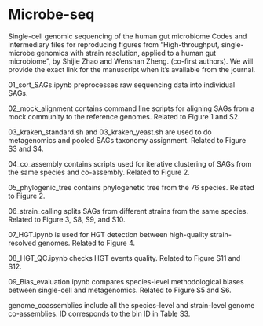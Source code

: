 # Microbe-seq
Single-cell genomic sequencing of the human gut microbiome
Codes and intermediary files for reproducing figures from “High-throughput, single-microbe genomics with strain resolution, applied to a human gut microbiome”, by Shijie Zhao and Wenshan Zheng. (co-first authors). We will provide the exact link for the manuscript when it’s available from the journal.

01_sort_SAGs.ipynb preprocesses raw sequencing data into individual SAGs.

02_mock_alignment contains command line scripts for aligning SAGs from a mock community to the reference genomes. Related to Figure 1 and S2.

03_kraken_standard.sh and 03_kraken_yeast.sh are used to do metagenomics and pooled SAGs taxonomy assignment. Related to Figure S3 and S4.

04_co_assembly contains scripts used for iterative clustering of SAGs from the same species and co-assembly. Related to Figure 2.

05_phylogenic_tree contains phylogenetic tree from the 76 species. Related to Figure 2.

06_strain_calling splits SAGs from different strains from the same species. Related to Figure 3, S8, S9, and S10.

07_HGT.ipynb is used for HGT detection between high-quality strain-resolved genomes. Related to Figure 4.

08_HGT_QC.ipynb checks HGT events quality. Related to Figure S11 and S12.

09_Bias_evaluation.ipynb compares species-level methodological biases between single-cell and metagenomics. Related to Figure S5 and S6.

genome_coassemblies include all the species-level and strain-level genome co-assemblies. ID corresponds to the bin ID in Table S3.
